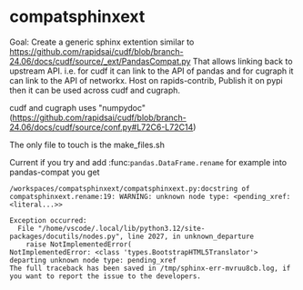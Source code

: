 # compatsphinxext

Goal: Create a generic sphinx extention similar to https://github.com/rapidsai/cudf/blob/branch-24.06/docs/cudf/source/_ext/PandasCompat.py
That allows linking back to upstream API.
i.e. for cudf it can link to the API of pandas and for cugraph it can link to the API of networkx.
Host on rapids-contrib, Publish it on pypi then it can be used across cudf and cugraph.

cudf and cugraph uses "numpydoc" (https://github.com/rapidsai/cudf/blob/branch-24.06/docs/cudf/source/conf.py#L72C6-L72C14)

The only file to touch is the make_files.sh

Current if you try and add :func:`pandas.DataFrame.rename` for example into pandas-compat you get

```
/workspaces/compatsphinxext/compatsphinxext.py:docstring of compatsphinxext.rename:19: WARNING: unknown node type: <pending_xref: <literal...>>

Exception occurred:
  File "/home/vscode/.local/lib/python3.12/site-packages/docutils/nodes.py", line 2027, in unknown_departure
    raise NotImplementedError(
NotImplementedError: <class 'types.BootstrapHTML5Translator'> departing unknown node type: pending_xref
The full traceback has been saved in /tmp/sphinx-err-mvruu8cb.log, if you want to report the issue to the developers.
```

